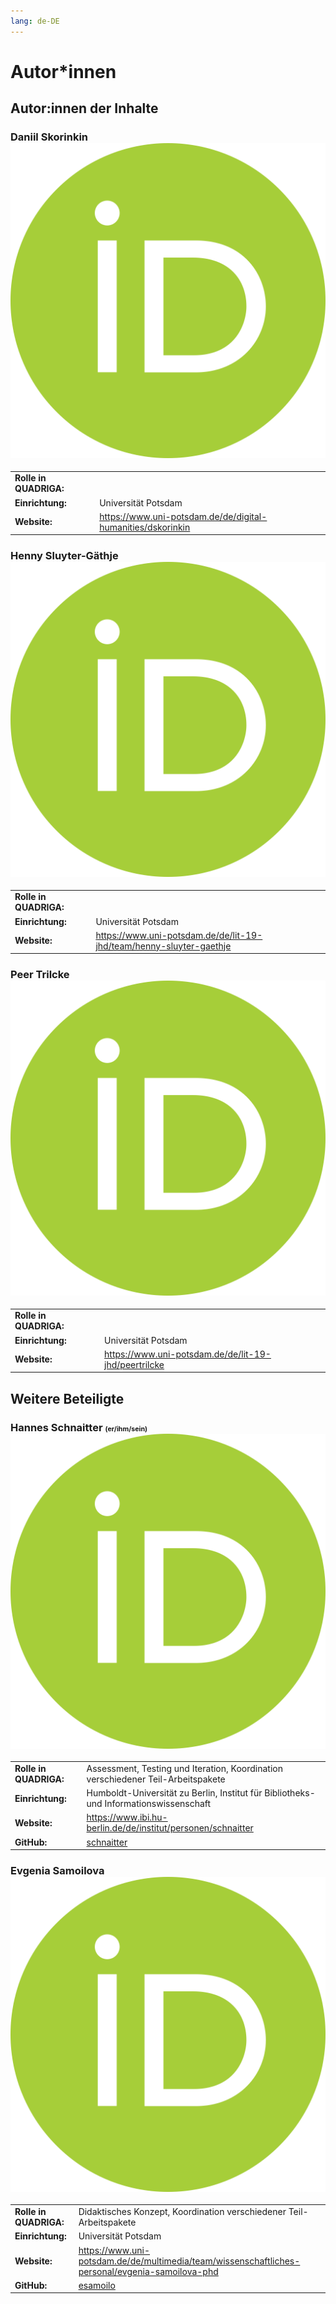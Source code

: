 ```yaml
---
lang: de-DE
---
```

# Autor\*innen

<h2>Autor:innen der Inhalte</h2>

<h3>Daniil Skorinkin <a href="https://orcid.org/0000-0002-1845-9974" target="_blank"><img src="../book_images/ORCID_iD.png" alt="ORCID Logo"></a></h3>
<table style="margin-left: 0">
<tr>
<td><b>Rolle in QUADRIGA:</b></td>
<td></td>
</tr>
<tr>
<td><b>Einrichtung:</b></td>
<td>Universität Potsdam</td>
</tr>
<tr>
<td><b>Website:</b></td>
<td><a href="https://www.uni-potsdam.de/de/digital-humanities/dskorinkin" class="external-link" target="_blank">https://www.uni-potsdam.de/de/digital-humanities/dskorinkin</a></td>
</tr>
</table>

<h3>Henny Sluyter-Gäthje <a href="https://orcid.org/0000-0003-2969-3237" target="_blank"><img src="../book_images/ORCID_iD.png" alt="ORCID Logo"></a></h3>
<table style="margin-left: 0">
<tr>
<td><b>Rolle in QUADRIGA:</b></td>
<td></td>
</tr>
<tr>
<td><b>Einrichtung:</b></td>
<td>Universität Potsdam</td>
</tr>
<tr>
<td><b>Website:</b></td>
<td><a href="https://www.uni-potsdam.de/de/lit-19-jhd/team/henny-sluyter-gaethje" class="external-link" target="_blank">https://www.uni-potsdam.de/de/lit-19-jhd/team/henny-sluyter-gaethje</a></td>
</tr>
</table>

<h3>Peer Trilcke <a href="https://orcid.org/0000-0002-1421-4320" target="_blank"><img src="../book_images/ORCID_iD.png" alt="ORCID Logo"></a></h3>
<table style="margin-left: 0">
<tr>
<td><b>Rolle in QUADRIGA:</b></td>
<td></td>
</tr>
<tr>
<td><b>Einrichtung:</b></td>
<td>Universität Potsdam</td>
</tr>
<tr>
<td><b>Website:</b></td>
<td><a href="https://www.uni-potsdam.de/de/lit-19-jhd/peertrilcke" class="external-link" target="_blank">https://www.uni-potsdam.de/de/lit-19-jhd/peertrilcke</a></td>
</tr>
</table>

<h2>Weitere Beteiligte</h2>

<h3>Hannes Schnaitter <span style="font-size:8pt">(er/ihm/sein)</span> <a href="https://orcid.org/0000-0002-1602-6032" target="_blank"><img src="../book_images/ORCID_iD.png" alt="ORCID Logo"></a></h3>
<table style="margin-left: 0">
<tr>
<td><b>Rolle in QUADRIGA:</b></td>
<td>Assessment, Testing und Iteration, Koordination verschiedener Teil-Arbeitspakete</td>
</tr>
<tr>
<td><b>Einrichtung:</b></td>
<td>Humboldt-Universität zu Berlin, Institut für Bibliotheks- und Informationswissenschaft</td>
</tr>
<tr>
<td><b>Website:</b></td>
<td><a href="https://www.ibi.hu-berlin.de/de/institut/personen/schnaitter" class="external-link" target="_blank">https://www.ibi.hu-berlin.de/de/institut/personen/schnaitter</a></td>
</tr>
<tr>
<td><b>GitHub:</b></td>
<td><a href="https://github.com/schnaitter" class="external-link" target="_blank">schnaitter</a></td>
</tr>
</table>

<h3> Evgenia Samoilova <a href="https://orcid.org/0000-0003-3858-901X" target="_blank"><img src="../book_images/ORCID_iD.png" alt="ORCID Logo"></a></h3>
<table style="margin-left: 0">
<tr>
<td><b>Rolle in QUADRIGA:</b></td>
<td>Didaktisches Konzept, Koordination verschiedener Teil-Arbeitspakete</td>
</tr>
<tr>
<td><b>Einrichtung:</b></td>
<td>Universität Potsdam</td>
</tr>
<tr>
<td><b>Website:</b></td>
<td><a href="https://www.uni-potsdam.de/de/multimedia/team/wissenschaftliches-personal/evgenia-samoilova-phd" class="external-link" target="_blank">https://www.uni-potsdam.de/de/multimedia/team/wissenschaftliches-personal/evgenia-samoilova-phd</td>
</tr>
<tr>
<td><b>GitHub:</b></td>
<td><a href="https://github.com/esamoilo" class="external-link" target="_blank">esamoilo</a></td>
</tr>
</table>
